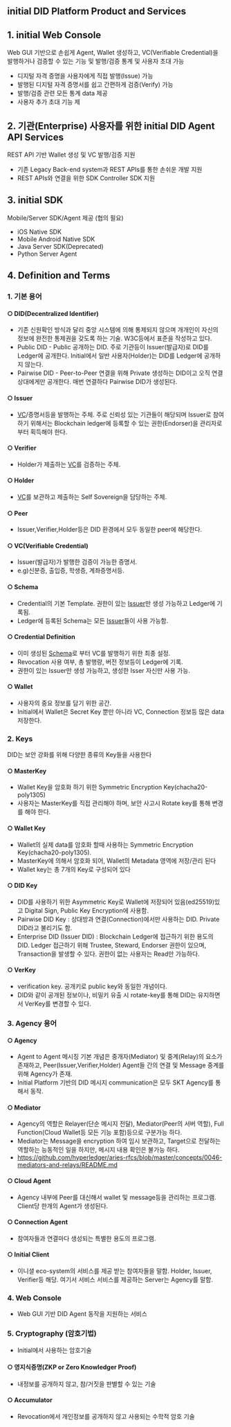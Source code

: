 <h2>initial DID Platform Product and Services</h2>


## 1. initial Web Console
Web GUI 기반으로 손쉽게 Agent, Wallet 생성하고, VC(Verifiable Credential)을 발행하거나 검증할 수 있는 기능 및 발행/검증 통계 및 사용자 초대 가능

  - 디지털 자격 증명을 사용자에게 직접 발행(Issue) 가능
  - 발행된 디지털 자격 증명서를 쉽고 간편하게 검증(Verify) 가능
  - 발행/검증 관련 모든 통계 data 제공
  - 사용자 추가 초대 기능 제

## 2. 기관(Enterprise) 사용자를 위한 initial DID Agent API Services
REST API 기반 Wallet 생성 및 VC 발행/검증 지원 
  
  - 기존 Legacy Back-end system과 REST APIs를 통한 손쉬운 개발 지원
  - REST APIs와 연결을 위한 SDK Controller SDK 지원


## 3. initial SDK
Mobile/Server SDK/Agent 제공 (협의 필요)

 - iOS Native SDK
 - Mobile Android Native SDK
 - Java Server SDK(Deprecated)
 - Python Server Agent


## 4. Definition and Terms

### 1. 기본 용어

#### ○ DID(Decentralized Identifier)
- 기존 신원확인 방식과 달리 중앙 시스템에 의해 통제되지 않으며 개개인이 자신의 정보에 완전한 통제권을 갖도록 하는 기술. W3C등에서 표준을 작성하고 있다.
- Public DID - Public 공개하는 DID. 주로 기관등이 Issuer(발급자)로 DID를 Ledger에 공개한다. Initial에서 일반 사용자(Holder)는 DID를 Ledger에 공개하지 않는다.
- Pairwise DID - Peer-to-Peer 연결을 위해 Private 생성하는 DID이고 오직 연결 상대에게만 공개한다. 매번 연결하다 Pairwise DID가 생성된다.

#### ○ Issuer
- [VC](#vcverifiable-credential)/증명서등을 발행하는 주체. 주로 신뢰성 있는 기관들이 해당되며 Issuer로 참여하기 위해서는 Blockchain ledger에 등록할 수 있는 권한(Endorser)을 관리자로 부터 획득해야 한다.

#### ○ Verifier
- Holder가 제출하는 [VC](#vcverifiable-credential)를 검증하는 주체.

#### ○ Holder
- [VC](#vcverifiable-credential)를 보관하고 제출하는 Self Sovereign을 담당하는 주체.

#### ○ Peer
- Issuer,Verifier,Holder등은 DID 환경에서 모두 동일한 peer에 해당한다.

#### ○ VC(Verifiable Credential)
- Issuer(발급자)가 발행한 검증이 가능한 증명서.
- e.g)신분증, 출입증, 학생증, 계좌증명서등.

#### ○ Schema
- Credential의 기본 Template. 권한이 있는 [Issuer](#issuer)만 생성 가능하고 Ledger에 기록됨.
- Ledger에 등록된 Schema는 모든 [Issuer](#issuer)들이 사용 가능함.

#### ○ Credential Definition
- 이미 생성된 [Schema](#schema)로 부터 VC를 발행하기 위한 최종 설정.
- Revocation 사용 여부, 총 발행량, 버전 정보등이 Ledger에 기록.
- 권한이 있는 Issuer만 생성 가능하고, 생성한 Isser 자신만 사용 가능.

#### ○ Wallet
- 사용자의 중요 정보를 담기 위한 공간.
- Initial에서 Wallet은 Secret Key 뿐만 아니라 VC, Connection 정보등 많은 data 저장한다.


### 2. Keys
DID는 보안 강화를 위해 다양한 종류의 Key들을 사용한다

#### ○ MasterKey
- Wallet Key을 암호화 하기 위한 Symmetric Encryption Key(chacha20-poly1305)
- 사용자는 MasterKey를 직접 관리해야 하며, 보안 사고시 Rotate key를 통해 변경를 해야 한다.

#### ○ Wallet Key
- Wallet의 실제 data를 암호화 할때 사용하는 Symmetric Encryption Key(chacha20-poly1305).
- MasterKey에 의해서 암호화 되어, Wallet의 Metadata 영역에 저장/관리 된다
- Wallet key는 총 7개의 Key로 구성되어 있다

#### ○ DID Key
- DID를 사용하기 위한 Asymmetric Key로 Wallet에 저장되어 있음(ed25519)있고 Digital Sign, Public Key Encryption에 사용함.
- Pairwise DID Key : 상대방과 연결(Connection)에서만 사용하는 DID. Private DID라고 불리기도 함.
- Enterprise DID (Issuer DID) : Blockchain Ledger에 접근하기 위한 용도의 DID. Ledger 접근하기 위해 Trustee, Steward, Endorser 권한이 있으며, Transaction을 발생할 수 있다. 권한이 없는 사용자는 Read만 가능하다.

#### ○ VerKey
- verification key. 공개키로 public key와 동일한 개념이다.
- DID와 같이 공개된 정보이나, 비밀키 유출 시 rotate-key를 통해 DID는 유지하면서 VerKey를 변경할 수 있다.

### 3. Agency 용어
#### ○ Agency
- Agent to Agent 메시징 기본 개념은 중개자(Mediator) 및 중계(Relay)의 요소가 존재하고, Peer(Issuer,Verifier,Holder) Agent들 간의 연결 및 Message 중계를 위해 Agency가 존재.
- Initial Platform 기반의 DID 메시지 communication은 모두 SKT Agency를 통해서 동작.

#### ○ Mediator
- Agency의 역할은 Relayer(단순 메시지 전달), Mediator(Peer의 서버 역할), Full Function(Cloud Wallet등 모든 기능 포함)등으로 구분가능 하다.
- Mediator는 Message을 encryption 하여 임시 보관하고, Target으로 전달하는 역할하는 능동적인 일을 하지만, 메시지 내용 확인은 불가능 하다.
- https://github.com/hyperledger/aries-rfcs/blob/master/concepts/0046-mediators-and-relays/README.md

#### ○ Cloud Agent
- Agency 내부에 Peer를 대신해서 wallet 및 message등을 관리하는 프로그램. Client당 한개의 Agent가 생성된다.

#### ○ Connection Agent
- 참여자들과 연결마다 생성되는 특별한 용도의 프로그램.

#### ○ Initial Client
- 이니셜 eco-system의 서비스를 제공 받는 참여자들을 말함. Holder, Issuer, Verifier등 해당. 여기서 서비스 서비스를 제공하는 Server는 Agency를 말함.

### 4. Web Console
- Web GUI 기반 DID Agent 동작을 지원하는 서비스

### 5. Cryptography (암호기법)
- Initial에서 사용하는 암호기술

#### ○ 영지식증명(ZKP or Zero Knowledger Proof)
- 내정보를 공개하지 않고, 참/거짓을 판별할 수 있는 기술

#### ○ Accumulator
- Revocation에서 개인정보를 공개하지 않고 사용되는 수학적 암호 기술 

 

